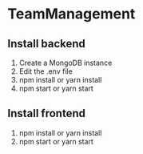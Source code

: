 # TeamManagement
## Install backend
1. Create a MongoDB instance
2. Edit the .env file
3. npm install or yarn install
4. npm start or yarn start

## Install frontend
1. npm install or yarn install
2. npm start or yarn start
